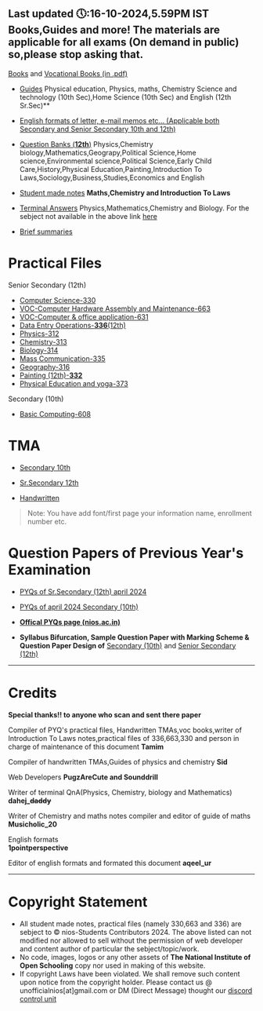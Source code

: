 Last updated 🕔:16-10-2024,5.59PM IST
Books,Guides and more!
The materials are applicable for all exams (On demand in public) so,please stop asking that.
----
[Books](https://nios.ac.in/online-course-material.aspx) and [Vocational Books (in .pdf)](https://drive.google.com/drive/folders/10yjMKD5XLDjPqNbYba6V1nL-EvabkRTi)

- [Guides](https://drive.google.com/drive/folders/1Y4fr5EDyuxpoapeeQHkqvkki11fdBeZV)
Physical education, Physics, maths, Chemistry Science and technology (10th Sec),Home Science (10th Sec)  and English (12th Sr.Sec)**
- [English formats of letter, e-mail memos etc... (Applicable both Secondary and Senior Secondary 10th and 12th)](https://drive.google.com/file/d/16_x7g3z3xabTg_a1eRRZBhVV8LLhFiD1/view?usp=drivesdk)

- [Question Banks (**12th**)](https://drive.google.com/drive/folders/1BUGHbC5k6UpgkfrdY3FWd47MzJ0SJM8r) Physics,Chemistry biology,Mathematics,Geograpy,Political Science,Home science,Environmental science,Political Science,Early Child Care,History,Physical Education,Painting,Introduction To Laws,Sociology,Business,Studies,Economics and English
- [Student made notes](https://drive.google.com/drive/folders/1vXLyIQTRAoP_jEQ0eZRUijmr0Wnux_dn)
**Maths,Chemistry and Introduction To Laws**

- [Terminal Answers](https://drive.google.com/drive/folders/13pAmRsJ2DFe5P_mV6QdmGonMpWq5Upwd) Physics,Mathematics,Chemistry and Biology. For the sebject not available in the above link [here](https://brainly.in)
- [Brief summaries](https://www.flexiprep.com/NIOS-Notes/)

# Practical Files
Senior Secondary (12th) 
- [Computer Science-330](https://drive.google.com/drive/folders/11q-CZ_ZrJzB3wU-klxCRyhASJv_VIoQ_)
- [VOC-Computer Hardware Assembly and Maintenance-663](https://drive.google.com/drive/folders/11eGz1VegBsV__1TscayN7ATEHLTkF04O)
- [VOC-Computer & office application-631](https://drive.google.com/file/d/165UaWHD_6GEG8igXil3k7Fgi5tymbXJT/view?usp=drivesdk)
- [Data Entry Operations-**336**(12th)](https://drive.google.com/drive/folders/11mK_9Yh_m6UkxUXbic-We-H6SNwUCMDd)
- [Physics-312](https://drive.google.com/file/d/1B9Yh26xWQt3eFkhQK-nzPKMMVIPkqZ5r/view?usp=drivesdk)
- [Chemistry-313](https://drive.google.com/file/d/1B9TzkCS1fOwDLkYGRB_2pfO2ThQ9fJNP/view?usp=drivesdk)
- [Biology-314](https://drive.google.com/file/d/1B9tbmsOODQAoU8PWchWjCT801nsQR37k/view?usp=drivesdk)
- [Mass Communication-335](https://drive.google.com/file/d/10MQXshxbdzUpaDKg1AQ1YELTH5g0ixv1/view?usp=drivesdk)
- [Geography-316](https://drive.google.com/file/d/1BdssxglXR_rF4UaQrsI3g_P9kazh7Ty8/view?usp=drivesdk)
- [Painting (12th)-**332**](https://drive.google.com/file/d/1cNMc3Cs83zRhLMpjqmiwg_t-hb8QFEw1/view?usp=drivesdk)
- [Physical Education and yoga-373](https://drive.google.com/file/d/1eIvdEYEIBClLFyMGLcggA8Zd8pbil0vw/view?usp=drivesdk)

Secondary (10th)
- [Basic Computing-608](https://drive.google.com/file/d/1ByDCX_yhvUg-SXHroICBEaNCUzaPHwYI/view?usp=drivesdk)
# TMA
- [Secondary 10th](https://drive.google.com/drive/folders/1jvxqUL-eb--M7UuknJfnYwwLbWdYifCB)


- [Sr.Secondary 12th](https://drive.google.com/drive/folders/1lgKI4azmOY9-DN0Zln9z8rwQw7pZ3mGq)

- [Handwritten](https://drive.google.com/drive/folders/1eFHUKAtpzh-rBjDm4k4zfn3_AZmu0Byh)

> Note: You have add font/first page your information name, enrollment number etc.
# Question Papers of Previous Year's Examination
- [PYQs of Sr.Secondary (12th) april 2024](https://drive.google.com/drive/folders/1pPiI4xloWBmxJ05zej-b-WDO2KzyKlnr)

- [PYQs of april 2024 Secondary (10th)](https://drive.google.com/drive/folders/1TeVxkTpZndUQNLPmUMGjQaekqa6-D7QC) 

- [**Offical PYQs page (nios.ac.in)**](https://nios.ac.in/student-information-section/question-paper-of-previous-year-examination-academic.aspx)
- **Syllabus Bifurcation, Sample Question Paper with Marking Scheme & Question Paper Design of** [Secondary (10th)](https://nios.ac.in/online-course-material/secondary-courses.aspx) and [Senior Secondary (12th)](https://nios.ac.in/online-course-material/sr-secondary-courses.aspx) 

_______________
# Credits 

**Special thanks!! to anyone who scan and sent there paper**

Compiler of PYQ's practical files, Handwritten TMAs,voc books,writer of Introduction To Laws notes,practical files of 336,663,330 and person in charge of maintenance of this document 
**Tamim**

Compiler of handwritten TMAs,Guides of physics and chemistry
**Sid**

Web Developers
**PugzAreCute and Sounddrill**

Writer of terminal QnA(Physics, Chemistry, biology and Mathematics) **dahej_~~daddy~~**

Writer of Chemistry and maths notes compiler and editor of guide of maths 
**Musicholic_20**

English formats             
**1pointperspective**

Editor of english formats and formated this document 
**aqeel_ur**

_______________

# Copyright Statement

* All  student made notes, practical files (namely 330,663 and 336) are sebject to © nios-Students Contributors 2024. The above listed can not
modified nor allowed to sell without the permission of web developer and content author of particular the sebject/topic/work.
* No code, images, logos or any other assets of **The National
Institute of Open Schooling** copy nor used in making of this website.
* If copyright Laws have been violated. We shall remove such content upon notice from the copyright holder. Please contact us @ unofficialnios[at]gmail.com or DM (Direct Message) thought our [discord control unit](1238460105243103312)
